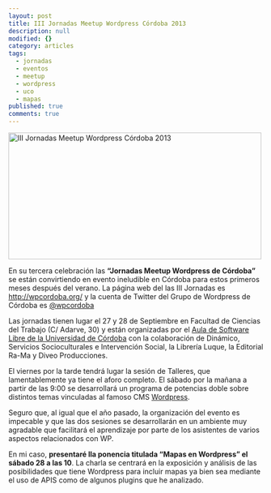 ```yaml
---
layout: post
title: III Jornadas Meetup Wordpress Córdoba 2013
description: null
modified: {}
category: articles
tags: 
  - jornadas
  - eventos
  - meetup
  - wordpress
  - uco
  - mapas
published: true
comments: true
---
```


<a href="http://www.flickr.com/photos/115384326@N07/12147851425/" title="III Jornadas Meetup Wordpress Córdoba 2013 por Patricio Soriano, en Flickr"><img src="http://farm4.staticflickr.com/3761/12147851425_86180ab688.jpg" width="500" height="250" alt="III Jornadas Meetup Wordpress Córdoba 2013"></a>

En su tercera celebración las **“Jornadas Meetup Wordpress de Córdoba”** se están convirtiendo en evento ineludible en Córdoba para estos primeros meses después del verano. La página web del las III Jornadas es http://wpcordoba.org/ y la cuenta de Twitter del Grupo de Wordpress de Córdoba es [@wpcordoba](https://twitter.com/wpcordoba)

Las jornadas tienen lugar el 27 y 28 de Septiembre en Facultad de Ciencias del Trabajo (C/ Adarve, 30)  y están organizadas por el [Aula de Software Libre de la Universidad de Córdoba](http://www.uco.es/aulasoftwarelibre/) con la colaboración de Dinámico, Servicios Socioculturales e Intervención Social, la  Librería Luque, la Editorial Ra-Ma y Diveo Producciones.

El viernes por la tarde tendrá lugar  la sesión de  Talleres, que lamentablemente ya tiene el aforo completo.  El sábado por la mañana a partir de las 9:00 se desarrollará un programa de potencias doble sobre distintos temas vinculadas al famoso CMS [Wordpress](http://wordpress.org/).

Seguro que, al igual que el año pasado, la organización del evento es impecable y que las dos sesiones se desarrollarán en un ambiente muy agradable que facilitará el aprendizaje por parte de los asistentes de varios aspectos relacionados con WP.

En mi caso, **presentaré lla ponencia titulada “Mapas en Wordpress” el sábado 28 a las 10**. La charla se centrará en la exposición  y análisis de las posibilidades que tiene Wordpress para incluir mapas ya bien sea mediante el uso de APIS como de algunos plugins que he analizado.